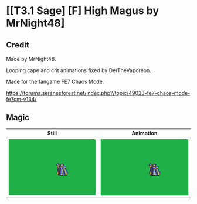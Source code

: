 # [\[T3.1 Sage\] \[F\] High Magus by MrNight48]

## Credit

Made by MrNight48.

Looping cape and crit animations fixed by DerTheVaporeon.

Made for the fangame FE7 Chaos Mode.

https://forums.serenesforest.net/index.php?/topic/49023-fe7-chaos-mode-fe7cm-v134/
	
## Magic

| Still | Animation |
| :---: | :-------: |
| ![Magic still](./Magic_000.png) | ![Magic animation](./Magic.gif) |
